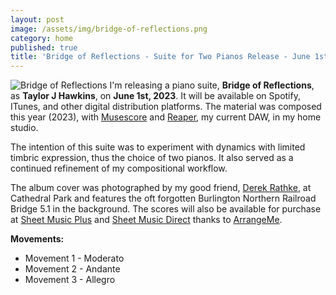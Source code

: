 ```yaml
---
layout: post
image: /assets/img/bridge-of-reflections.png
category: home
published: true
title: 'Bridge of Reflections - Suite for Two Pianos Release - June 1st, 2023'
---
```

![Bridge of Reflections]({{taylorjhawkins.com}}/assets/img/bridge-of-reflections.png)
I'm releasing a piano suite, **Bridge of Reflections**, as **Taylor J Hawkins**, on **June 1st, 2023**. 
It will be available on Spotify, ITunes, and other digital distribution platforms. 
The material was composed this year (2023), with [Musescore](https://musescore.org/) and [Reaper](https://www.reaper.fm/), my current DAW, in my home studio.

The intention of this suite was to experiment with dynamics with limited timbric expression, thus the choice of two pianos. It also served as a continued refinement of my compositional workflow. 

The album cover was photographed by my good friend, [Derek Rathke](https://derekrathke.com/), at Cathedral Park and features the oft forgotten Burlington Northern Railroad Bridge 5.1 in the background. 
The scores will also be available for purchase at [Sheet Music Plus](https://www.sheetmusicplus.com/) and [Sheet Music Direct](https://www.sheetmusicdirect.com/) thanks to [ArrangeMe](https://www.arrangeme.com/about).

**Movements:**  
- Movement 1 - Moderato
- Movement 2 - Andante
- Movement 3 - Allegro
